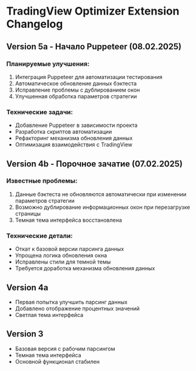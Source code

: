 # TradingView Optimizer Extension Changelog

## Version 5a - Начало Puppeteer (08.02.2025)
### Планируемые улучшения:
1. Интеграция Puppeteer для автоматизации тестирования
2. Автоматическое обновление данных бэктеста
3. Исправление проблемы с дублированием окон
4. Улучшенная обработка параметров стратегии

### Технические задачи:
- Добавление Puppeteer в зависимости проекта
- Разработка скриптов автоматизации
- Рефакторинг механизма обновления данных
- Оптимизация взаимодействия с TradingView

## Version 4b - Порочное зачатие (07.02.2025)
### Известные проблемы:
1. Данные бэктеста не обновляются автоматически при изменении параметров стратегии
2. Возможно дублирование информационных окон при перезагрузке страницы
3. Темная тема интерфейса восстановлена

### Технические детали:
- Откат к базовой версии парсинга данных
- Упрощена логика обновления окна
- Исправлены стили для темной темы
- Требуется доработка механизма обновления данных

## Version 4a
- Первая попытка улучшить парсинг данных
- Добавлено отображение процентных значений
- Светлая тема интерфейса

## Version 3
- Базовая версия с рабочим парсингом
- Темная тема интерфейса
- Основной функционал стабилен
